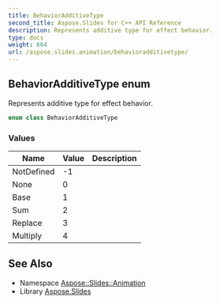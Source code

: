 ```yaml
---
title: BehaviorAdditiveType
second_title: Aspose.Slides for C++ API Reference
description: Represents additive type for effect behavior.
type: docs
weight: 664
url: /aspose.slides.animation/behavioradditivetype/
---
```

## BehaviorAdditiveType enum


Represents additive type for effect behavior.

```cpp
enum class BehaviorAdditiveType
```

### Values

| Name | Value | Description |
| --- | --- | --- |
| NotDefined | -1 |  |
| None | 0 |  |
| Base | 1 |  |
| Sum | 2 |  |
| Replace | 3 |  |
| Multiply | 4 |  |

## See Also

* Namespace [Aspose::Slides::Animation](../)
* Library [Aspose.Slides](../../)